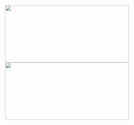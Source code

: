 
<div>
  <img height="185em" width="400em" src="https://github-readme-stats.vercel.app/api?username=DouglasO-R&show_icons=true&theme=dark&include_all_commits=true&count_private=true"/>
  <img height="185em" width="400em" src="https://github-readme-stats.vercel.app/api/top-langs/?username=DouglasO-R&layout=compact&langs_count=7&theme=dark"/>

</div>

<div style="display: inline_block"><br>
